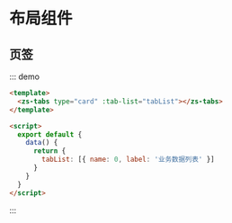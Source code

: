 # 布局组件

## 页签

::: demo
```html
<template>
  <zs-tabs type="card" :tab-list="tabList"></zs-tabs>
</template>

<script>
  export default {
    data() {
      return {
        tabList: [{ name: 0, label: '业务数据列表' }]
      }
    }
  }
</script>
```
:::
